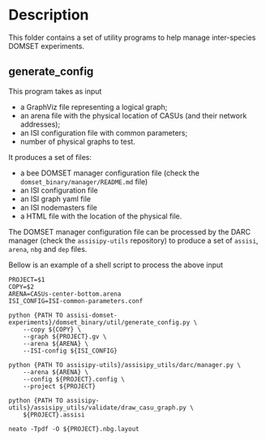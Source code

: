 Description
===========

This folder contains a set of utility programs to help manage inter-species DOMSET experiments.

generate_config
---------------

This program takes as input
 
 * a GraphViz file representing a logical graph;
 * an arena file with the physical location of CASUs (and their network addresses);
 * an ISI configuration file with common parameters;
 * number of physical graphs to test.
 
 It produces a set of files:
 * a bee DOMSET manager configuration file (check the `domset_binary/manager/README.md` file)
 * an ISI configuration file
 * an ISI graph yaml file
 * an ISI nodemasters file
 * a HTML file with the location of the physical file.
 
 The DOMSET manager configuration file can be processed by the DARC manager (check the `assisipy-utils` repository)
 to produce a set of `assisi`, `arena`, `nbg` and `dep` files.
 
 Bellow is an example of a shell script to process the above input
 
    PROJECT=$1
    COPY=$2
    ARENA=CASUs-center-bottom.arena
    ISI_CONFIG=ISI-common-parameters.conf
    
    python {PATH TO assisi-domset-experiments}/domset_binary/util/generate_config.py \
        --copy ${COPY} \
        --graph ${PROJECT}.gv \
        --arena ${ARENA} \
        --ISI-config ${ISI_CONFIG}
    
    python {PATH TO assisipy-utils}/assisipy_utils/darc/manager.py \
        --arena ${ARENA} \
        --config ${PROJECT}.config \
        --project ${PROJECT}
    
    python {PATH TO assisipy-utils}/assisipy_utils/validate/draw_casu_graph.py \
        ${PROJECT}.assisi
    
    neato -Tpdf -O ${PROJECT}.nbg.layout
